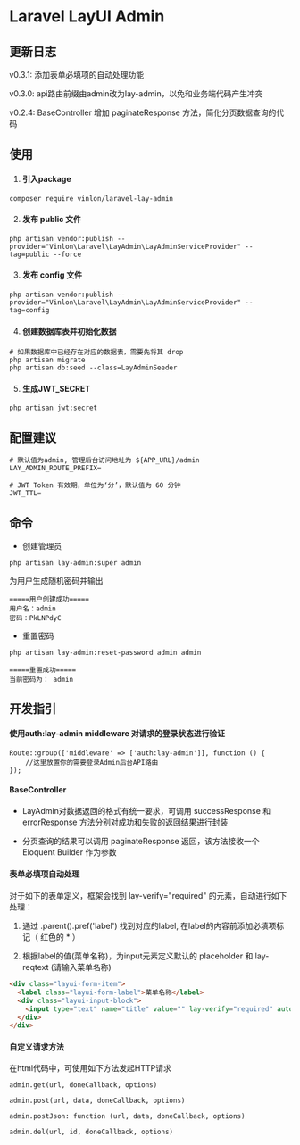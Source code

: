 # Laravel LayUI Admin

## 更新日志

v0.3.1: 添加表单必填项的自动处理功能

v0.3.0: api路由前缀由admin改为lay-admin，以免和业务端代码产生冲突

v0.2.4: BaseController 增加 paginateResponse 方法，简化分页数据查询的代码


## 使用

1. #### 引入package 

```shell
composer require vinlon/laravel-lay-admin
```
2. #### 发布 public 文件

```shell
php artisan vendor:publish --provider="Vinlon\Laravel\LayAdmin\LayAdminServiceProvider" --tag=public --force
```
3. #### 发布 config 文件

```shell
php artisan vendor:publish --provider="Vinlon\Laravel\LayAdmin\LayAdminServiceProvider" --tag=config
```

4. #### 创建数据库表并初始化数据

```shell
# 如果数据库中已经存在对应的数据表，需要先将其 drop
php artisan migrate
php artisan db:seed --class=LayAdminSeeder
```

5. #### 生成JWT_SECRET

```shell
php artisan jwt:secret
```
   
## 配置建议

```
# 默认值为admin, 管理后台访问地址为 ${APP_URL}/admin
LAY_ADMIN_ROUTE_PREFIX=

# JWT Token 有效期，单位为‘分’，默认值为 60 分钟
JWT_TTL=

```


## 命令

- 创建管理员

```
php artisan lay-admin:super admin
```

为用户生成随机密码并输出

```
=====用户创建成功=====
用户名：admin
密码：PkLNPdyC
```

- 重置密码

```
php artisan lay-admin:reset-password admin admin
```

```
=====重置成功=====
当前密码为： admin
```


## 开发指引

#### 使用auth:lay-admin middleware 对请求的登录状态进行验证

```
Route::group(['middleware' => ['auth:lay-admin']], function () {
    //这里放置你的需要登录Admin后台API路由
});
```

#### BaseController

- LayAdmin对数据返回的格式有统一要求，可调用 successResponse 和 errorResponse 方法分别对成功和失败的返回结果进行封装

- 分页查询的结果可以调用 paginateResponse 返回，该方法接收一个 Eloquent Builder 作为参数

#### 表单必填项自动处理

对于如下的表单定义，框架会找到 lay-verify="required" 的元素，自动进行如下处理：

1. 通过 .parent().pref('label') 找到对应的label, 在label的内容前添加必填项标记（ 红色的 * ） 

2. 根据label的值(菜单名称)，为input元素定义默认的 placeholder 和 lay-reqtext (请输入菜单名称)

```html
<div class="layui-form-item">
  <label class="layui-form-label">菜单名称</label>
  <div class="layui-input-block">
    <input type="text" name="title" value="" lay-verify="required" autocomplete="off" class="layui-input">
  </div>
</div>
```

#### 自定义请求方法
    
在html代码中，可使用如下方法发起HTTP请求

```
admin.get(url, doneCallback, options)

admin.post(url, data, doneCallback, options)

admin.postJson: function (url, data, doneCallback, options)

admin.del(url, id, doneCallback, options)
```







